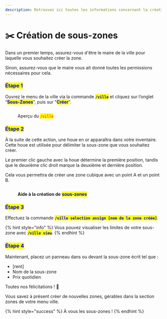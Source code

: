 ```yaml
---
description: Retrouvez ici toutes les informations concernant la création de sous-zones
---
```


# ✂️ Création de sous-zones

Dans un premier temps, assurez-vous d'être le maire de la ville pour laquelle vous souhaitez créer la zone.

Sinon, assurez-vous que le maire vous ait donné toutes les permissions nécessaires pour cela.

### <mark style="color:blue;">Étape 1</mark>

Ouvrez le menu de la ville via la commande <mark style="color:blue;">**`/ville`**</mark> et cliquez sur l’onglet “<mark style="color:blue;">**Sous-Zones**</mark>”, puis sur "<mark style="color:blue;">**Créer**</mark>".

<figure><img src="../.gitbook/assets/Image1.png" alt=""><figcaption><p>Aperçu du <mark style="color:red;"><code>/ville</code></mark></p></figcaption></figure>

### <mark style="color:blue;">Étape 2</mark>

À la suite de cette action, une houe en or apparaîtra dans votre inventaire. Cette houe est utilisée pour délimiter la sous-zone que vous souhaitez créer.

Le premier clic gauche avec la houe détermine la première position, tandis que le deuxième clic droit marque la deuxième et dernière position.

Cela vous permettra de créer une zone cubique avec un point A et un point B.

<figure><img src="../.gitbook/assets/image (95).png" alt=""><figcaption><p><strong>Aide à la création de</strong> <mark style="color:blue;"><strong>sous-zones</strong></mark></p></figcaption></figure>

### <mark style="color:blue;">Étape 3</mark>

Effectuez la commande <mark style="color:blue;">**`/ville selection assign [nom de la zone créée]`**</mark>.

{% hint style="info" %}
Vous pouvez visualiser les limites de votre sous-zone avec <mark style="color:blue;">**`/ville view`**</mark>.
{% endhint %}

### <mark style="color:blue;">Étape 4</mark>

Maintenant, placez un panneau dans ou devant la sous-zone écrit tel que :
- [rent]
- Nom de la sous-zone
- Prix quotidien

Toutes nos félicitations ! 🥳

Vous savez à présent créer de nouvelles zones, gérables dans la section zones de votre menu ville.

{% hint style="success" %}
À vous les sous-zones !
{% endhint %}